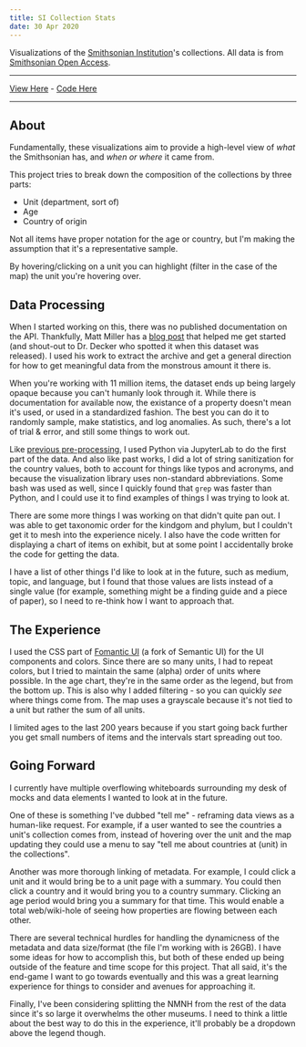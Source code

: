 ```yaml
---
title: SI Collection Stats
date: 30 Apr 2020
---
```


Visualizations of the [Smithsonian Institution](https://www.si.edu/)'s collections.
All data is from [Smithsonian Open Access](https://www.si.edu/openaccess).

<!--more-->

---

[View Here](https://si.ctmartin.dev/) - [Code Here](https://github.com/ct-martin/si-collections/)

---

## About

Fundamentally, these visualizations aim to provide a high-level view of _what_ the Smithsonian has, and _when or where_ it came from.

This project tries to break down the composition of the collections by three parts:

* Unit (department, sort of)
* Age
* Country of origin

Not all items have proper notation for the age or country, but I'm making the assumption that it's a representative sample.

By hovering/clicking on a unit you can highlight (filter in the case of the map) the unit you're hovering over.

## Data Processing

When I started working on this, there was no published documentation on the API.
Thankfully, Matt Miller has a [blog post](https://thisismattmiller.com/post/smithsonian-open-access-data-release/) that helped me get started (and shout-out to Dr. Decker who spotted it when this dataset was released).
I used his work to extract the archive and get a general direction for how to get meaningful data from the monstrous amount it there is.

When you're working with 11 million items, the dataset ends up being largely opaque because you can't humanly look through it.
While there is documentation for available now, the existance of a property doesn't mean it's used, or used in a standardized fashion.
The best you can do it to randomly sample, make statistics, and log anomalies.
As such, there's a lot of trial & error, and still some things to work out.

Like [previous pre-processing](https://vis.ctmartin.me/museums/met/), I used Python via JupyterLab to do the first part of the data.
And also like past works, I did a lot of string sanitization for the country values, both to account for things like typos and acronyms, and because the visualization library uses non-standard abbreviations.
Some bash was used as well, since I quickly found that `grep` was faster than Python, and I could use it to find examples of things I was trying to look at.

There are some more things I was working on that didn't quite pan out.
I was able to get taxonomic order for the kindgom and phylum, but I couldn't get it to mesh into the experience nicely.
I also have the code written for displaying a chart of items on exhibit, but at some point I accidentally broke the code for getting the data.

I have a list of other things I'd like to look at in the future, such as medium, topic, and language, but I found that those values are lists instead of a single value (for example, something might be a finding guide and a piece of paper), so I need to re-think how I want to approach that.

## The Experience

I used the CSS part of [Fomantic UI](https://fomantic-ui.com/) (a fork of Semantic UI) for the UI components and colors.
Since there are so many units, I had to repeat colors, but I tried to maintain the same (alpha) order of units where possible.
In the age chart, they're in the same order as the legend, but from the bottom up.
This is also why I added filtering - so you can quickly _see_ where things come from.
The map uses a grayscale because it's not tied to a unit but rather the sum of all units.

I limited ages to the last 200 years because if you start going back further you get small numbers of items and the intervals start spreading out too.

## Going Forward

I currently have multiple overflowing whiteboards surrounding my desk of mocks and data elements I wanted to look at in the future.

One of these is something I've dubbed "tell me" - reframing data views as a human-like request.
For example, if a user wanted to see the countries a unit's collection comes from, instead of hovering over the unit and the map updating they could use a menu to say "tell me about countries at (unit) in the collections".

Another was more thorough linking of metadata.
For example, I could click a unit and it would bring be to a unit page with a summary.
You could then click a country and it would bring you to a country summary.
Clicking an age period would bring you a summary for that time.
This would enable a total web/wiki-hole of seeing how properties are flowing between each other.

There are several technical hurdles for handling the dynamicness of the metadata and data size/format (the file I'm working with is 26GB).
I have some ideas for how to accomplish this, but both of these ended up being outside of the feature and time scope for this project.
That all said, it's the end-game I want to go towards eventually and this was a great learning experience for things to consider and avenues for approaching it.

Finally, I've been considering splitting the NMNH from the rest of the data since it's so large it overwhelms the other museums.
I need to think a little about the best way to do this in the experience, it'll probably be a dropdown above the legend though.